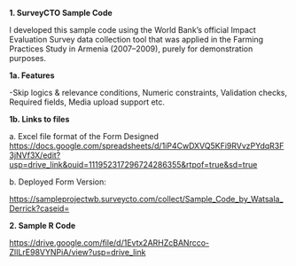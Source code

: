**1. SurveyCTO Sample Code**

I developed this sample code using the World Bank’s official Impact Evaluation Survey data collection tool that was applied in the Farming Practices Study in Armenia (2007–2009), purely for demonstration purposes.

**1a. Features**

-Skip logics & relevance conditions, Numeric constraints, Validation checks, Required fields, Media upload support etc.  

**1b. Links to files**

a. Excel file format of the Form Designed 
https://docs.google.com/spreadsheets/d/1iP4CwDXVQ5KFi9RVvzPYdqR3F3jNVf3X/edit?usp=drive_link&ouid=111952317296724286355&rtpof=true&sd=true

b. Deployed Form Version: 

https://sampleprojectwb.surveycto.com/collect/Sample_Code_by_Watsala_Derrick?caseid= 


**2. Sample R Code**

https://drive.google.com/file/d/1Evtx2ARHZcBANrcco-ZlILrE98VYNPiA/view?usp=drive_link

